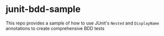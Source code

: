 # junit-bdd-sample
This repo provides a sample of how to use JUnit's `Nested` and `DisplayName` annotations to create comprehensive BDD tests
